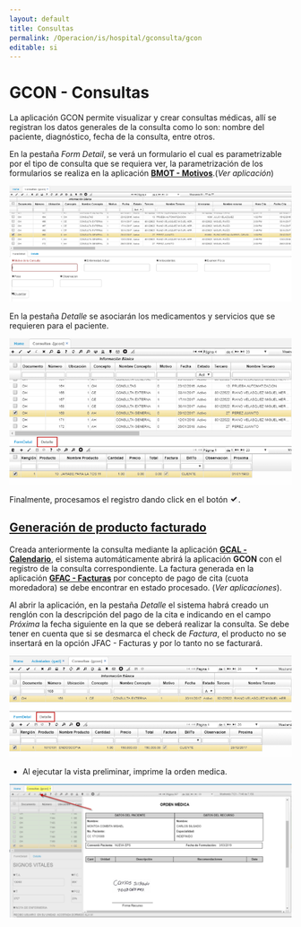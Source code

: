 ```yaml
---
layout: default
title: Consultas
permalink: /Operacion/is/hospital/gconsulta/gcon
editable: si
---
```


# GCON - Consultas

La aplicación GCON permite visualizar y crear consultas médicas, allí se registran los datos generales de la consulta como lo son: nombre del paciente, diagnóstico, fecha de la consulta, entre otros.   

En la pestaña _Form Detail_, se verá un formulario el cual es parametrizable por el tipo de consulta que se requiera ver, la parametrización de los formularios se realiza en la aplicación [**BMOT - Motivos**](http://docs.oasiscom.com/Operacion/common/bsistema/bmot#creaci%C3%B3n-formularios).(_Ver aplicación_)

![](gcon1.png)

En la pestaña _Detalle_ se asociarán los medicamentos y servicios que se requieren para el paciente.  

![](gcon2.png)

Finalmente, procesamos el registro dando click en el botón ![](procesar.png).  


## [Generación de producto facturado](http://docs.oasiscom.com/Operacion/is/hospital/gconsulta/gcon#generación-de-producto-facturado)

Creada anteriormente la consulta mediante la aplicación [**GCAL - Calendario**](http://docs.oasiscom.com/Operacion/is/hospital/gcita/gcal#generación-de-producto-facturado), el sistema automáticamente abrirá la aplicación **GCON** con el registro de la consulta correspondiente.  La factura generada en la aplicación [**GFAC - Facturas**](http://docs.oasiscom.com/Operacion/is/hospital/gfacturacion/gfac) por concepto de pago de cita (cuota moredadora) se debe encontrar en estado procesado. (_Ver aplicaciones_).  

Al abrir la aplicación, en la pestaña _Detalle_ el sistema habrá creado un renglón con la descripción del pago de la cita e indicando en el campo _Próxima_ la fecha siguiente en la que se deberá realizar la consulta. Se debe tener en cuenta que si se desmarca el check de _Factura_, el producto no se insertará en la opción JFAC - Facturas y por lo tanto no se facturará.  

![](gcon.png)


* Al ejecutar la vista preliminar, imprime la orden medica.

![](gcon3.png)





